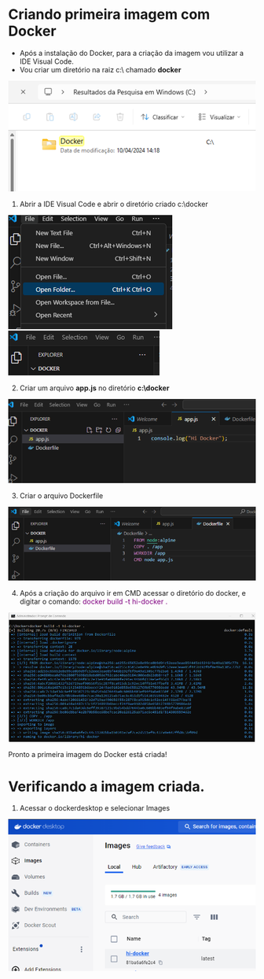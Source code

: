 # Criando primeira imagem com Docker

- Após a instalação do Docker, para a criação da imagem vou utilizar a IDE Visual Code.
- Vou criar um diretório na raiz c:\ chamado <b>docker</b>

<img src="https://github.com/JosiTubaroski/PrimeiraImagem/blob/main/img/01_Diretorio.png">

1) Abrir a IDE Visual Code e abrir o diretório criado c:\docker

<img src="https://github.com/JosiTubaroski/PrimeiraImagem/blob/main/img/02_Acessar_IDE_Docker.png">

<img src="https://github.com/JosiTubaroski/PrimeiraImagem/blob/main/img/03_Docker.png">

2) Criar um arquivo <b>app.js</b> no diretório <b>c:\docker</b>

<img src="https://github.com/JosiTubaroski/PrimeiraImagem/blob/main/img/04_NodeJS.png">

3) Criar o arquivo Dockerfile

<img src="https://github.com/JosiTubaroski/PrimeiraImagem/blob/main/img/05_Criar_DockerFile.png">

4) Após a criação do arquivo ir em CMD acessar o diretório do docker, e digitar o comando: <span style="color:purple">docker build -t hi-docker .</span>

<img src="https://github.com/JosiTubaroski/PrimeiraImagem/blob/main/img/06_Comando_CriarImagem.png">

Pronto a primeira imagem do Docker está criada!

# Verificando a imagem criada.

1) Acessar o dockerdesktop e selecionar Images

<img src="https://github.com/JosiTubaroski/PrimeiraImagem/blob/main/07_Imagem_DockerDesktop.png">



   
   

   


   

   

  
